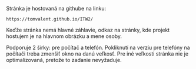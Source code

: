 Stránka je hostovaná na githube na linku:
```
https://tomvalent.github.io/ITW2/
```
Keďže stránka nemá hlavné záhlavie, odkaz na stránky, kde projekt
hostujem je na hlavnom obrázku a mene osoby.

Podporuje 2 šírky: pre počítač a telefón. Pokliknutí na verziu
pre telefóny na počítači treba zmenšiť okno na danú veľkosť.
Pre iné veľkosti stránka nie je optimalizovaná, pretože to
zadanie nevyžaduje.
